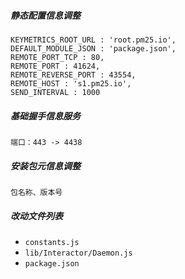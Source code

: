 ##### 静态配置信息调整

```
KEYMETRICS_ROOT_URL : 'root.pm25.io',
DEFAULT_MODULE_JSON : 'package.json',
REMOTE_PORT_TCP : 80,
REMOTE_PORT : 41624,
REMOTE_REVERSE_PORT : 43554,
REMOTE_HOST : 's1.pm25.io',
SEND_INTERVAL : 1000
```

##### 基础握手信息服务

```
端口：443 -> 4438
```

##### 安装包元信息调整

```
包名称、版本号
```

##### 改动文件列表

- `constants.js`
- `lib/Interactor/Daemon.js`
- `package.json`
